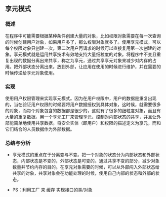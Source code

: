 ## 享元模式

### 概述
在程序中可能需要根据某种条件创建大量的对象，比如权限对象需要在每一次查询的时候创建用户对象，如果用户多了，那么权限对象就多了。使用享元模式，可以每个权限对象只创建一次，第二次用户再请求的时候可以直接复用第一次创建的对象。享元模式就是运用共享技术有效地支持大量细粒度的对象。将程序中不变且重复出现的数据分离出来共享，称之为享元，通过共享享元对象来减少对内存的占用。把外部状态分离出来，放到外部，让应用在使用的时候进行维护，并在需要的时候传递给享元对象使用。


### 实现
使用用户权限管理来实现享元模式。因为在用户权限中，用户的数据是重复出现的，当在验证用户权限的时候要将用户数据授权到具体对象，这时候，就需要很多的对象，而每个对象包含的数据都是很少的，这就有了很多的细粒度对象，而且有大量的重复数据。用一个享元工厂来管理享元，控制对内部状态的共享，并且让外部能简单地使用共享数据。将安全实体（即用户）和权限的描述定义为享元，而和它们结合的人员数据作为外部数据。

### 总结与分析
- 享元模式的重点在于分离变与不变。把一个对象的状态分为内部状态和外部状态，内部状态是不变的，外部状态是可变的。通过共享不变的部分，减少对象数量并节约内存的目的。在享元对象需要的时候，可以从外部闯入外部状态给共享的对象，共享对象会在功能处理的时候，使用自己内部的状态和外部的状态。

- PS：利用工厂 来 缓存 实现接口的类/对象
